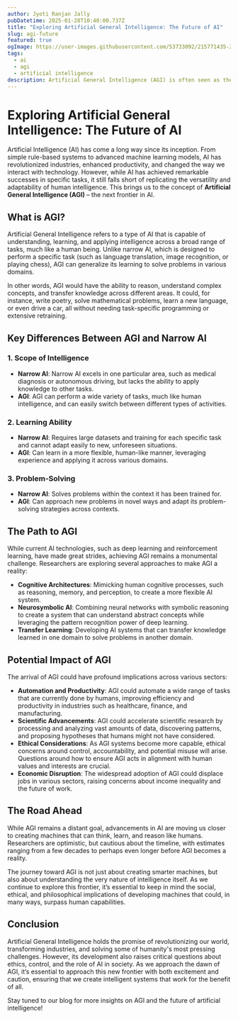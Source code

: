 ```yaml
---
author: Jyoti Ranjan Jally
pubDatetime: 2025-01-28T10:40:00.737Z
title: "Exploring Artificial General Intelligence: The Future of AI"
slug: agi-future
featured: true
ogImage: https://user-images.githubusercontent.com/53733092/215771435-25408246-2309-4f8b-a781-1f3d93bdf0ec.png
tags:
  - ai
  - agi
  - artificial intelligence
description: Artificial General Intelligence (AGI) is often seen as the holy grail of AI. In this article, we explore what AGI is, how it differs from narrow AI, and its potential impact on society.
---
```


# Exploring Artificial General Intelligence: The Future of AI

Artificial Intelligence (AI) has come a long way since its inception. From simple rule-based systems to advanced machine learning models, AI has revolutionized industries, enhanced productivity, and changed the way we interact with technology. However, while AI has achieved remarkable successes in specific tasks, it still falls short of replicating the versatility and adaptability of human intelligence. This brings us to the concept of **Artificial General Intelligence (AGI)** – the next frontier in AI.

## What is AGI?

Artificial General Intelligence refers to a type of AI that is capable of understanding, learning, and applying intelligence across a broad range of tasks, much like a human being. Unlike narrow AI, which is designed to perform a specific task (such as language translation, image recognition, or playing chess), AGI can generalize its learning to solve problems in various domains.

In other words, AGI would have the ability to reason, understand complex concepts, and transfer knowledge across different areas. It could, for instance, write poetry, solve mathematical problems, learn a new language, or even drive a car, all without needing task-specific programming or extensive retraining.

## Key Differences Between AGI and Narrow AI

### 1. **Scope of Intelligence**
   - **Narrow AI**: Narrow AI excels in one particular area, such as medical diagnosis or autonomous driving, but lacks the ability to apply knowledge to other tasks.
   - **AGI**: AGI can perform a wide variety of tasks, much like human intelligence, and can easily switch between different types of activities.

### 2. **Learning Ability**
   - **Narrow AI**: Requires large datasets and training for each specific task and cannot adapt easily to new, unforeseen situations.
   - **AGI**: Can learn in a more flexible, human-like manner, leveraging experience and applying it across various domains.

### 3. **Problem-Solving**
   - **Narrow AI**: Solves problems within the context it has been trained for.
   - **AGI**: Can approach new problems in novel ways and adapt its problem-solving strategies across contexts.

## The Path to AGI

While current AI technologies, such as deep learning and reinforcement learning, have made great strides, achieving AGI remains a monumental challenge. Researchers are exploring several approaches to make AGI a reality:

- **Cognitive Architectures**: Mimicking human cognitive processes, such as reasoning, memory, and perception, to create a more flexible AI system.
- **Neurosymbolic AI**: Combining neural networks with symbolic reasoning to create a system that can understand abstract concepts while leveraging the pattern recognition power of deep learning.
- **Transfer Learning**: Developing AI systems that can transfer knowledge learned in one domain to solve problems in another domain.

## Potential Impact of AGI

The arrival of AGI could have profound implications across various sectors:

- **Automation and Productivity**: AGI could automate a wide range of tasks that are currently done by humans, improving efficiency and productivity in industries such as healthcare, finance, and manufacturing.
- **Scientific Advancements**: AGI could accelerate scientific research by processing and analyzing vast amounts of data, discovering patterns, and proposing hypotheses that humans might not have considered.
- **Ethical Considerations**: As AGI systems become more capable, ethical concerns around control, accountability, and potential misuse will arise. Questions around how to ensure AGI acts in alignment with human values and interests are crucial.
- **Economic Disruption**: The widespread adoption of AGI could displace jobs in various sectors, raising concerns about income inequality and the future of work.

## The Road Ahead

While AGI remains a distant goal, advancements in AI are moving us closer to creating machines that can think, learn, and reason like humans. Researchers are optimistic, but cautious about the timeline, with estimates ranging from a few decades to perhaps even longer before AGI becomes a reality.

The journey toward AGI is not just about creating smarter machines, but also about understanding the very nature of intelligence itself. As we continue to explore this frontier, it’s essential to keep in mind the social, ethical, and philosophical implications of developing machines that could, in many ways, surpass human capabilities.

## Conclusion

Artificial General Intelligence holds the promise of revolutionizing our world, transforming industries, and solving some of humanity's most pressing challenges. However, its development also raises critical questions about ethics, control, and the role of AI in society. As we approach the dawn of AGI, it’s essential to approach this new frontier with both excitement and caution, ensuring that we create intelligent systems that work for the benefit of all.

Stay tuned to our blog for more insights on AGI and the future of artificial intelligence!
